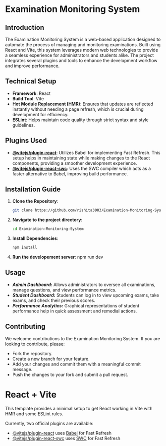 # Examination Monitoring System

## Introduction
The Examination Monitoring System is a web-based application designed to automate the process of managing and monitoring examinations. Built using React and Vite, this system leverages modern web technologies to provide a seamless experience for administrators and students alike. The project integrates several plugins and tools to enhance the development workflow and improve performance.

## Technical Setup
- **Framework**: React
- **Build Tool**: Vite
- **Hot Module Replacement (HMR)**: Ensures that updates are reflected instantly without needing a page refresh, which is crucial during development for efficiency.
- **ESLint**: Helps maintain code quality through strict syntax and style guidelines.

## Plugins Used
- **[@vitejs/plugin-react](https://github.com/vitejs/vite-plugin-react/blob/main/packages/plugin-react/README.md)**: Utilizes Babel for implementing Fast Refresh. This setup helps in maintaining state while making changes to the React components, providing a smoother development experience.
- **[@vitejs/plugin-react-swc](https://github.com/vitejs/vite-plugin-react-swc)**: Uses the SWC compiler which acts as a faster alternative to Babel, improving build performance.

## Installation Guide
1. **Clone the Repository**:
   ```bash
   git clone https://github.com/rishita3003/Examination-Monitoring-System.git

2. **Navigate to the project directory**:
   ```bash
   cd Examination-Monitoring-System
3. **Install Dependencies**:
   ```bash
   npm install
4. **Run the developement server**:
   npm run dev

## Usage
* ***Admin Dashboard:*** Allows administrators to oversee all examinations, manage questions, and view performance metrics.
* ***Student Dashboard:*** Students can log in to view upcoming exams, take exams, and check their previous scores.
* ***Performance Analytics:*** Graphical representations of student performance help in quick assessment and remedial actions.

## Contributing

We welcome contributions to the Examination Monitoring System. If you are looking to contribute, please:

* Fork the repository.
* Create a new branch for your feature.
* Add your changes and commit them with a meaningful commit message.
* Push the changes to your fork and submit a pull request.






# React + Vite

This template provides a minimal setup to get React working in Vite with HMR and some ESLint rules.

Currently, two official plugins are available:

- [@vitejs/plugin-react](https://github.com/vitejs/vite-plugin-react/blob/main/packages/plugin-react/README.md) uses [Babel](https://babeljs.io/) for Fast Refresh
- [@vitejs/plugin-react-swc](https://github.com/vitejs/vite-plugin-react-swc) uses [SWC](https://swc.rs/) for Fast Refresh
